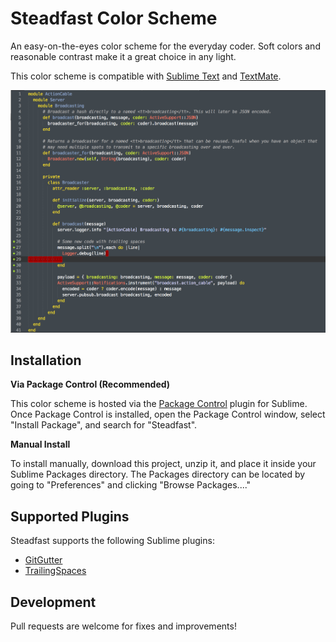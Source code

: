 # Steadfast Color Scheme

An easy-on-the-eyes color scheme for the everyday coder. Soft colors and reasonable contrast make it a great choice in any light.

This color scheme is compatible with [Sublime Text](http://www.sublimetext.com) and [TextMate](http://macromates.com).

![View an Example](https://raw.githubusercontent.com/serogers/steadfast_color_scheme/master/examples/ruby/example2.png)

## Installation

**Via Package Control (Recommended)**

This color scheme is hosted via the [Package Control](https://packagecontrol.io) plugin for Sublime. Once Package Control is installed, open the Package Control window, select "Install Package", and search for "Steadfast".

**Manual Install**

To install manually, download this project, unzip it, and place it inside your Sublime Packages directory. The Packages directory can be located by going to "Preferences" and clicking "Browse Packages...."


## Supported Plugins

Steadfast supports the following Sublime plugins:

* [GitGutter](https://github.com/jisaacks/GitGutter)
* [TrailingSpaces](https://github.com/SublimeText/TrailingSpaces)

## Development

Pull requests are welcome for fixes and improvements!